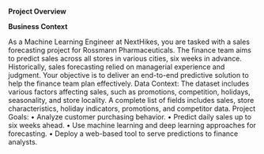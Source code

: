 **Project Overview**

**Business Context**

As a Machine Learning Engineer at NextHikes, you are tasked with a sales forecasting project for 
Rossmann Pharmaceuticals. 
The finance team aims to predict sales across all stores in various cities, 
six weeks in advance. Historically, sales forecasting relied on managerial experience and judgment. 
Your objective is to deliver an end-to-end predictive solution to help the finance team plan 
effectively. 
Data Context: 
The dataset includes various factors affecting sales, such as promotions, competition, holidays, 
seasonality, and store locality. A complete list of fields includes sales, store characteristics, holiday 
indicators, promotions, and competitor data. 
Project Goals: 
• Analyze customer purchasing behavior. 
• Predict daily sales up to six weeks ahead. 
• Use machine learning and deep learning approaches for forecasting. 
• Deploy a web-based tool to serve predictions to finance analysts. 
